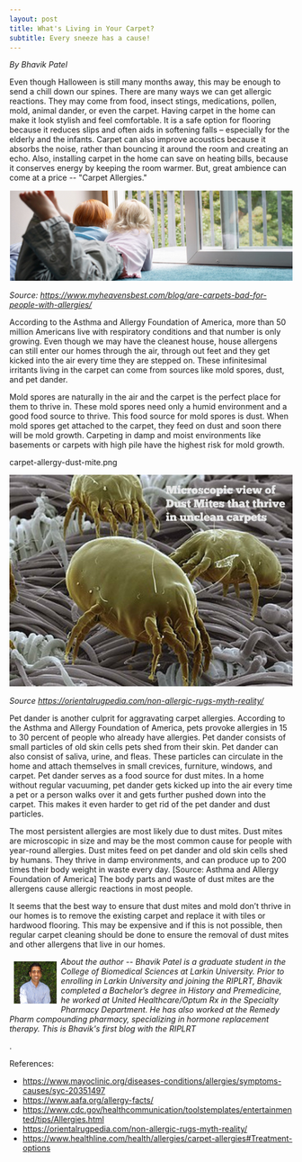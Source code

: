 ```yaml
---
layout: post
title: What's Living in Your Carpet?
subtitle: Every sneeze has a cause!
---
```


*By Bhavik Patel*

Even though Halloween is still many months away, this may be enough to send a chill down our spines. There are many ways we can get allergic reactions. They may come from food, insect stings, medications, pollen, mold, animal dander, or even the carpet. Having carpet in the home can make it look stylish and feel comfortable. It is a safe option for flooring because it reduces slips and often aids in softening falls – especially for the elderly and the infants. Carpet can also improve acoustics because it absorbs the noise, rather than bouncing it around the room and creating an echo. Also, installing carpet in the home can save on heating bills, because it conserves energy by keeping the room warmer. But, great ambience can come at a price -- "Carpet
Allergies."

<img src="/img/carpet-allergies.png" alt="Carpet Allergies" class="inline"/>

*Source: https://www.myheavensbest.com/blog/are-carpets-bad-for-people-with-allergies/*

According to the Asthma and Allergy Foundation of America, more than 50 million Americans live with respiratory conditions and that number is only growing. Even though we may have the cleanest house, house allergens can still enter our homes through the air, through out feet and they get kicked into the air every time they are stepped on. These infinitesimal irritants living in the carpet can come from sources like mold spores, dust, and pet dander. 

Mold spores are naturally in the air and the carpet is the perfect place for them to thrive in. These mold spores need only a humid environment and a good food source to thrive. This food source for mold spores is dust. When mold spores get attached to the carpet, they feed on dust and soon there will be mold growth. Carpeting in damp and moist environments like basements or carpets with high pile have the highest risk for mold growth. 

carpet-allergy-dust-mite.png

<img src="/img/carpet-allergy-dust-mite.png" alt="Carpet Allergies" class="inline"/>

*Source https://orientalrugpedia.com/non-allergic-rugs-myth-reality/*

Pet dander is another culprit for aggravating carpet allergies. According to the Asthma and Allergy Foundation of America, pets provoke allergies in 15 to 30 percent of people who already have allergies. Pet dander consists of small particles of old skin cells pets shed from their skin. Pet dander can also consist of saliva, urine, and fleas. These particles can circulate in the home and attach themselves in small crevices, furniture, windows, and carpet. Pet dander serves as a food source for dust mites. In a home without regular vacuuming, pet dander gets kicked up into the air every time a pet or a person walks over it and gets further pushed down into the carpet. This makes it even harder to get rid of the pet dander and dust particles.

The most persistent allergies are most likely due to dust mites. Dust mites are microscopic in size and may be the most common cause for people with year-round allergies. Dust mites feed on pet dander and old skin cells shed by humans. They thrive in damp environments, and can produce up to 200 times their body weight in waste every day. [Source: Asthma and Allergy Foundation of America] The body parts and waste of dust mites are the allergens cause allergic reactions in most people. 
 
It seems that the best way to ensure that dust mites and mold don’t thrive in our homes is to remove the existing carpet and replace it with tiles or hardwood flooring. This may be expensive and if this is not possible, then regular carpet cleaning should be done to ensure the removal of dust mites and other allergens that live in our homes. 

<img src="/img/BPatel.jpg" alt="Bhavik Patel" align="left" style="width: 15%; height: 15%; margin:8px">
<p><i>About the author -- Bhavik Patel is a graduate student in the College of Biomedical Sciences at Larkin University. Prior to enrolling in Larkin University and joining the RIPLRT, Bhavik completed a Bachelor’s degree in History and Premedicine, he worked at United Healthcare/Optum Rx in the Specialty Pharmacy Department. He has also worked at the Remedy Pharm compounding pharmacy, specializing in hormone replacement therapy. This is Bhavik's first blog with the RIPLRT</i></p>.


References: 

- https://www.mayoclinic.org/diseases-conditions/allergies/symptoms-causes/syc-20351497
- https://www.aafa.org/allergy-facts/
- https://www.cdc.gov/healthcommunication/toolstemplates/entertainmented/tips/Allergies.html
- https://orientalrugpedia.com/non-allergic-rugs-myth-reality/
- https://www.healthline.com/health/allergies/carpet-allergies#Treatment-options


